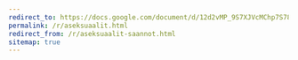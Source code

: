 ```yaml
---
redirect_to: https://docs.google.com/document/d/12d2vMP_9S7XJVcMChp7S78VBk53TnjTa3HOqQjC_JY0/
permalink: /r/aseksuaalit.html
redirect_from: /r/aseksuaalit-saannot.html
sitemap: true
---
```

